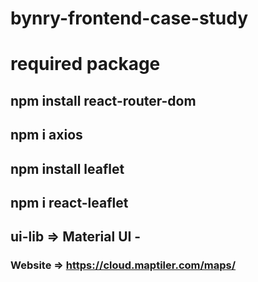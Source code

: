 # bynry-frontend-case-study

# required package
## npm install react-router-dom
## npm i axios
 ## npm install leaflet 
 ## npm i react-leaflet

 ## ui-lib => Material UI -


 ### Website => https://cloud.maptiler.com/maps/